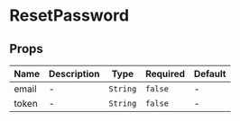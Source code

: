 # ResetPassword

## Props

<!-- @vuese:ResetPassword:props:start -->
|Name|Description|Type|Required|Default|
|---|---|---|---|---|
|email|-|`String`|`false`|-|
|token|-|`String`|`false`|-|

<!-- @vuese:ResetPassword:props:end -->


